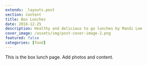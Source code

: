 ```yaml
---
extends: _layouts.post
section: content
title: Box Lunches
date: 2018-12-25
description: Healthy and delicious to go lunches by Mandi Lee
cover_image: /assets/img/post-cover-image-2.png
featured: false
categories: [food]
---
```


This is the box lunch page. Add photos and content.
